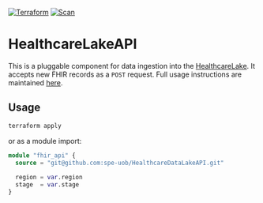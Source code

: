 [![Terraform](https://github.com/spe-uob/HealthcareLakeAPI/actions/workflows/terraform.yml/badge.svg?branch=main)](https://github.com/spe-uob/HealthcareLakeAPI/actions/workflows/terraform.yml)
[![Scan](https://github.com/spe-uob/HealthcareLakeAPI/workflows/Scan/badge.svg)](https://github.com/spe-uob/HealthcareLakeAPI/actions/workflows/scan.yml)


# HealthcareLakeAPI

This is a pluggable component for data ingestion into the [HealthcareLake](https://github.com/spe-uob/HealthcareLake). It accepts new FHIR records as a `POST` request. Full usage instructions are maintained [here](https://spe-uob.gitbook.io/healthcare-data-lake/api/usage).

## Usage

```sh
terraform apply
```
or as a module import:
```tf
module "fhir_api" {
  source = "git@github.com:spe-uob/HealthcareDataLakeAPI.git"
  
  region = var.region
  stage  = var.stage
}
```

